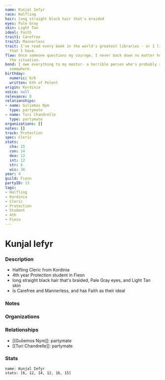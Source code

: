 ```yaml
---
name: Kunjal Iefyr
race: Halfling
hair: long straight black hair that's braided
eyes: Pale Gray
skin: Light Tan
ideal: Faith
trait1: Carefree
trait2: Mannerless
trait: I've read every book in the world's greatest libraries - or I like to boast
  that I have.
flaw: Once someone questions my courage, I never back down no matter how dangerous
  the situation.
bond: I owe everything to my mentor- a horrible person who's probably rotting in jail
  somewhere.
birthday:
  numeric: 6/6
  written: 6th of Pelent
origin: Kordinia
voice: null
relevance: 0
relationships:
- name: Guliemos Nym
  type: partymate
- name: Turi Chandrelle
  type: partymate
organizations: []
notes: []
track: Protection
spec: Cleric
stats:
  cha: 15
  con: 14
  dex: 12
  int: 12
  str: 6
  wis: 16
year: 4
guild: Fiesn
partyID: 13
tags:
- Halfling
- Kordinia
- Cleric
- Protection
- Student
- 4th
- Fiesn
---
```

# Kunjal Iefyr
### Description
- Halfling Cleric from Kordinia
- 4th year Protection student in Fiesn
- long straight black hair that's braided, Pale Gray eyes, and Light Tan skin
- Is Carefree and Mannerless, and has Faith as their ideal

### Notes

### Organizations

### Relationships
- [[Guliemos Nym]]: partymate
- [[Turi Chandrelle]]: partymate

### Stats
```statblock
name: Kunjal Iefyr
stats: [6, 12, 14, 12, 16, 15]
```